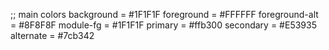 ;; main colors
background = #1F1F1F
foreground = #FFFFFF
foreground-alt = #8F8F8F
module-fg = #1F1F1F
primary = #ffb300
secondary = #E53935
alternate = #7cb342